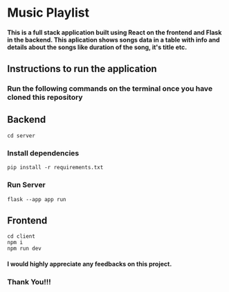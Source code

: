 # Music Playlist

#### This is a full stack application built using React on the frontend and Flask in the backend. This aplication shows songs data in a table with info and details about the songs like duration of the song, it's title etc.

## Instructions to run the application

### Run the following commands on the terminal once you have cloned this repository

## Backend

```
cd server
```

### Install dependencies

```
pip install -r requirements.txt
```

### Run Server

```
flask --app app run
```

## Frontend

```
cd client
npm i
npm run dev
```

#### I would highly appreciate any feedbacks on this project.

### Thank You!!!
